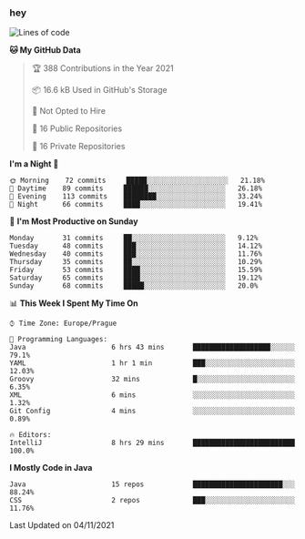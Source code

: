 ### hey

<!--START_SECTION:waka-->
![Lines of code](https://img.shields.io/badge/From%20Hello%20World%20I%27ve%20Written-110077%20lines%20of%20code-blue)

**🐱 My GitHub Data** 

> 🏆 388 Contributions in the Year 2021
 > 
> 📦 16.6 kB Used in GitHub's Storage 
 > 
> 🚫 Not Opted to Hire
 > 
> 📜 16 Public Repositories 
 > 
> 🔑 16 Private Repositories  
 > 
**I'm a Night 🦉** 

```text
🌞 Morning    72 commits     █████░░░░░░░░░░░░░░░░░░░░   21.18% 
🌆 Daytime    89 commits     ██████░░░░░░░░░░░░░░░░░░░   26.18% 
🌃 Evening    113 commits    ████████░░░░░░░░░░░░░░░░░   33.24% 
🌙 Night      66 commits     ████░░░░░░░░░░░░░░░░░░░░░   19.41%

```
📅 **I'm Most Productive on Sunday** 

```text
Monday       31 commits     ██░░░░░░░░░░░░░░░░░░░░░░░   9.12% 
Tuesday      48 commits     ███░░░░░░░░░░░░░░░░░░░░░░   14.12% 
Wednesday    40 commits     ███░░░░░░░░░░░░░░░░░░░░░░   11.76% 
Thursday     35 commits     ██░░░░░░░░░░░░░░░░░░░░░░░   10.29% 
Friday       53 commits     ████░░░░░░░░░░░░░░░░░░░░░   15.59% 
Saturday     65 commits     ████░░░░░░░░░░░░░░░░░░░░░   19.12% 
Sunday       68 commits     █████░░░░░░░░░░░░░░░░░░░░   20.0%

```


📊 **This Week I Spent My Time On** 

```text
⌚︎ Time Zone: Europe/Prague

💬 Programming Languages: 
Java                     6 hrs 43 mins       ███████████████████░░░░░░   79.1% 
YAML                     1 hr 1 min          ███░░░░░░░░░░░░░░░░░░░░░░   12.03% 
Groovy                   32 mins             █░░░░░░░░░░░░░░░░░░░░░░░░   6.35% 
XML                      6 mins              ░░░░░░░░░░░░░░░░░░░░░░░░░   1.32% 
Git Config               4 mins              ░░░░░░░░░░░░░░░░░░░░░░░░░   0.89%

🔥 Editors: 
IntelliJ                 8 hrs 29 mins       █████████████████████████   100.0%

```

**I Mostly Code in Java** 

```text
Java                     15 repos            ██████████████████████░░░   88.24% 
CSS                      2 repos             ███░░░░░░░░░░░░░░░░░░░░░░   11.76%

```



 Last Updated on 04/11/2021
<!--END_SECTION:waka-->
